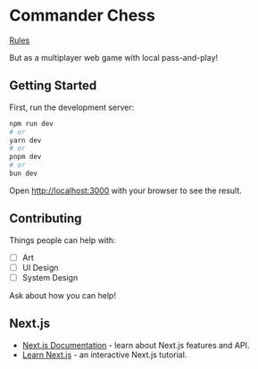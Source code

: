 # Commander Chess

[Rules](https://docs.google.com/document/d/1Av-yB_y5rYppS_klCNHbFi5y5Wd4Xxub1ikbGD1jLgU/edit?usp=sharing)

But as a multiplayer web game with local pass-and-play!

## Getting Started

First, run the development server:

```bash
npm run dev
# or
yarn dev
# or
pnpm dev
# or
bun dev
```

Open [http://localhost:3000](http://localhost:3000) with your browser to see the result.

## Contributing

Things people can help with:

- [ ] Art
- [ ] UI Design
- [ ] System Design

Ask about how you can help!

## Next.js

- [Next.js Documentation](https://nextjs.org/docs) - learn about Next.js features and API.
- [Learn Next.js](https://nextjs.org/learn) - an interactive Next.js tutorial.
